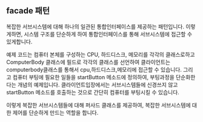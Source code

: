## facade 패턴 ##
복잡한 서브시스템에 대해 하나의 일관된 통합인터페이스를 제공하는 패턴입니다.
이렇게하면, 시스템 구조를 단순하게 하여 통합인터페이스를 통해 서브시스템에 접근할 수 있게합니다.

예제 코드는 컴퓨터 본체를 구성하는 CPU, 하드디스크, 메모리를 각각의 클래스로하고 ComputerBody 클래스에 필드로 각각의 클래스를 선언하여 클라이언트는 computerbody클래스를 통해서 cpu,하드디스크,메모리에 접근할 수 있습니다.
그리고 컴퓨터 부팅에 필요한 일들을 startButton 메소드에 정의하여, 부팅과정을 단순화한다는 개념의 예제입니다.
클라이언트입장에서는 서브시스템들에 신경쓰지 않고 startButton 메소드를 호출하는 것으로 간단히 컴퓨터를 부팅시킬 수 있습니다.

이렇게 복잡한 서브시스템들에 대해 퍼사드 클래스를 제공하여, 복잡한 서브시스템에 대한 제어를 단순하게 만드는 역할을 합니다.